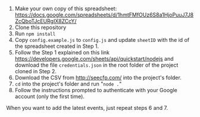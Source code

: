 1. Make your own copy of this spreadsheet: https://docs.google.com/spreadsheets/d/1hmtFMfOUz6S8a1HjoPuuJ7J8ZcQboTJcEURgIX8ZCcY/
2. Clone this repository
3. Run `npm install`
4. Copy `config.example.js` to `config.js` and update `sheetID` with the id of the spreadsheet created in Step 1.
5. Follow the Step 1 explained on this link https://developers.google.com/sheets/api/quickstart/nodejs and download the file `credentials.json` in the root folder of the project cloned in Step 2.
6. Download the CSV from http://seecfp.com/ into the project's folder.
7. `cd` into the project's folder and run "`node .`"
8. Follow the instructions prompted to authenticate with your Google account (only the first time). 

When you want to add the latest events, just repeat steps 6 and 7.

